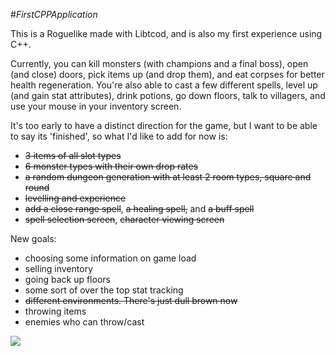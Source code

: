 #_FirstCPPApplication_

This is a Roguelike made with Libtcod, and is also my first experience using C++.

Currently, you can kill monsters (with champions and a final boss), open (and
close) doors, pick items up (and drop them), and eat corpses for better health
regeneration. You're also able to cast a few different spells, level up (and
gain stat attributes), drink potions, go down floors, talk to villagers, and
use your mouse in your inventory screen.

It's too early to have a distinct direction for the game, but I want to be able to say its 'finished', so what I'd like to add for now is:

* ~~3 items of all slot types~~
* ~~6 monster types with their own drop rates~~
* ~~a random dungeon generation with at least 2 room types, square and round~~
* ~~levelling and experience~~
* ~~add a close range spell~~, ~~a healing spell,~~ and ~~a buff spell~~
* ~~spell selection screen~~, ~~character viewing screen~~

New goals:

* choosing some information on game load
* selling inventory
* going back up floors
* some sort of over the top stat tracking
* ~~different environments. There's just dull brown now~~
* throwing items
* enemies who can throw/cast


![](https://raw.github.com/tankorsmash/FirstCPPApplication/master/Screenshot_20Apr2014.png)
